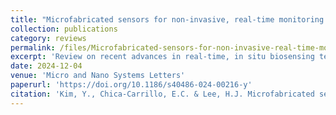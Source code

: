 ```yaml
---
title: "Microfabricated sensors for non-invasive, real-time monitoring of organoids"
collection: publications
category: reviews
permalink: /files/Microfabricated-sensors-for-non-invasive-real-time-monitoring-of-organoids.pdf
excerpt: 'Review on recent advances in real-time, in situ biosensing technologies, including microelectrode arrays for electrophysiological recordings, chemical sensors for biochemical detection, and strain sensors for monitoring mechanical properties'
date: 2024-12-04
venue: 'Micro and Nano Systems Letters'
paperurl: 'https://doi.org/10.1186/s40486-024-00216-y'
citation: 'Kim, Y., Chica-Carrillo, E.C. & Lee, H.J. Microfabricated sensors for non-invasive, real-time monitoring of organoids. Micro and Nano Syst Lett 12, 26 (2024).'
---
```

